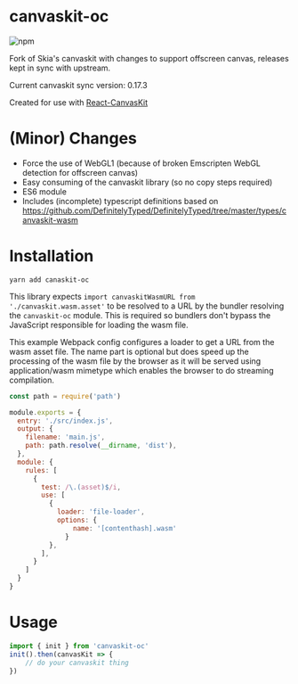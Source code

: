 # canvaskit-oc

![npm](https://img.shields.io/npm/v/canvaskit-oc)

Fork of Skia's canvaskit with changes to support offscreen canvas, releases kept in sync with upstream.

Current canvaskit sync version: 0.17.3

Created for use with [React-CanvasKit](https://github.com/udevbe/react-canvaskit)

# (Minor) Changes
- Force the use of WebGL1 (because of broken Emscripten WebGL detection for offscreen canvas) 
- Easy consuming of the canvaskit library (so no copy steps required)
- ES6 module
- Includes (incomplete) typescript definitions based on https://github.com/DefinitelyTyped/DefinitelyTyped/tree/master/types/canvaskit-wasm

# Installation

`yarn add canaskit-oc`

This library expects
`import canvaskitWasmURL from './canvaskit.wasm.asset'`
to be resolved to a URL by the bundler resolving the `canvaskit-oc` module. This is required so bundlers don't bypass the
JavaScript responsible for loading the wasm file.

This example Webpack config configures a loader to get a URL from the wasm asset file. The name part is optional but does speed up the processing of the wasm file by the browser as
it will be served using application/wasm mimetype which enables the browser to do streaming compilation.
```javascript
const path = require('path')

module.exports = {
  entry: './src/index.js',
  output: {
    filename: 'main.js',
    path: path.resolve(__dirname, 'dist'),
  },
  module: {
    rules: [
      {
        test: /\.(asset)$/i,
        use: [
          {
            loader: 'file-loader',
            options: {
                name: '[contenthash].wasm'
              }
          },
        ],
      }
    ]
  }
}
```

# Usage
```javascript
import { init } from 'canvaskit-oc'
init().then(canvasKit => {
    // do your canvaskit thing
})
```
